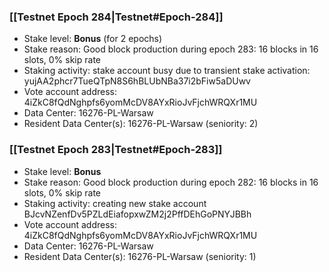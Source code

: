 ### [[Testnet Epoch 284|Testnet#Epoch-284]]
* Stake level: **Bonus** (for 2 epochs)
* Stake reason: Good block production during epoch 283: 16 blocks in 16 slots, 0% skip rate
* Staking activity: stake account busy due to transient stake activation: yujAA2phcr7TueQTpN8S6hBLUbNBa37i2bFiw5aDUwv
* Vote account address: 4iZkC8fQdNghpfs6yomMcDV8AYxRioJvFjchWRQXr1MU
* Data Center: 16276-PL-Warsaw
* Resident Data Center(s): 16276-PL-Warsaw (seniority: 2)
### [[Testnet Epoch 283|Testnet#Epoch-283]]
* Stake level: **Bonus**
* Stake reason: Good block production during epoch 282: 16 blocks in 16 slots, 0% skip rate
* Staking activity: creating new stake account BJcvNZenfDv5PZLdEiafopxwZM2j2PffDEhGoPNYJBBh
* Vote account address: 4iZkC8fQdNghpfs6yomMcDV8AYxRioJvFjchWRQXr1MU
* Data Center: 16276-PL-Warsaw
* Resident Data Center(s): 16276-PL-Warsaw (seniority: 1)
